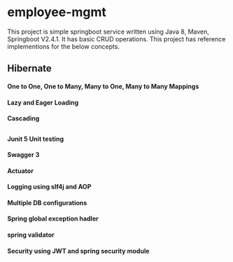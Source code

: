 # employee-mgmt

This project is simple springboot service written using Java 8, Maven, Springboot V2.4.1. It has basic CRUD operations. This project has reference implementions for the below concepts.
## Hibernate
#### One to One, One to Many, Many to One, Many to Many Mappings
#### Lazy and Eager Loading
#### Cascading
##
#### Junit 5 Unit testing
#### Swagger 3
#### Actuator
#### Logging using slf4j and AOP
#### Multiple DB configurations
#### Spring global exception hadler
#### spring validator
#### Security using JWT and spring security module
